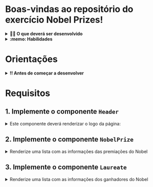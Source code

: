 # Boas-vindas ao repositório do exercício Nobel Prizes!

<details>
  <summary><strong>👨‍💻 O que deverá ser desenvolvido</strong></summary><br />

Neste exercício, utilizando React com classes, você irá implementar uma aplicação que irá exibir uma lista de prêmios Nobel. Para isso, você irá consumir uma API que contém os dados dos prêmios Nobel.

</details>

<details>
  <summary><strong>:memo: Habilidades</strong></summary><br />

Neste exercício, verificamos se você é capaz de:

- Criar componentes React reutilizáveis com classes;

- Realizar requisições a uma API com ciclos de vida de componentes;

- Renderizar as informações contidas em um _array_ em forma de componente;

</details>

# Orientações

<details>
  <summary><strong>‼️ Antes de começar a desenvolver</strong></summary><br />

1. Instale as dependências

- `npm install`.

</details>

# Requisitos

## 1. Implemente o componente `Header`

<details>
  <summary>Este componente deverá renderizar o logo da página:</summary>
  
  - O componente deve ser um componente de classe;

  - Exiba o logo do prêmio nobel, que está disponível no arquivo `src/assets/nobel_logo.png` dentro de uma tag `<header />`.
    - A imagem deve possuir a propriedade `alt` com o valor `Nobel Logo`;

  - Renderize o componente `Header` no componente `App`.
  
</details>

## 2. Implemente o componente `NobelPrize`

<details>
  <summary>Renderize uma lista com as informações das premiações do Nobel</summary>

  - As informações devem ser obtidas através da API do prêmio nobel, disponível em `https://api.nobelprize.org/2.1/nobelPrizes`;

  - <details><summary>Exemplo de retorno da API</summary><br />
    
    ```json
    {
      "nobelPrizes": [
        {
          "awardYear": "1901",
          "category": {
            "en": "Chemistry",
            "no": "Kjemi",
            "se": "Kemi"
          },
          "categoryFullName": {
            "en": "The Nobel Prize in Chemistry",
            "no": "Nobelprisen i kjemi",
            "se": "Nobelpriset i kemi"
          },
          "dateAwarded": "1901-11-12",
          "prizeAmount": 150782,
          "prizeAmountAdjusted": 8722510,
          "links": [
            {
              "rel": "nobelPrize",
              "href": "https://api.nobelprize.org/2/nobelPrize/che/1901",
              "action": "GET",
              "types": "application/json"
            }
          ],
          "laureates": [
            {
              "id": "160",
              "knownName": {
                "en": "Jacobus H. van 't Hoff"
              },
              "fullName": {
                "en": "Jacobus Henricus van 't Hoff"
              },
              "portion": "1",
              "sortOrder": "1",
              "motivation": {
                "en": "in recognition of the extraordinary services he has rendered by the discovery of the laws of chemical dynamics and osmotic pressure in solutions",
                "se": "såsom ett erkännande av den utomordentliga förtjänst han inlagt genom upptäckten av lagarna för den kemiska dynamiken och för det osmotiska trycket i lösningar"
              },
              "links": [
                {
                  "rel": "laureate",
                  "href": "https://api.nobelprize.org/2/laureate/160",
                  "action": "GET",
                  "types": "application/json"
                }
              ]
            }
          ]
        },
        {/* ... */},
        {/* ... */}
      ]
    }
    ```
    </details>

  Dentro do app exiba todos os prêmios retornados da API, de forma que o componente `NobelPrize` deverá ser renderizado para cada prêmio.

  - O componente `NobelPrize` deve ser um componente de classe;
    - Exiba a categoria do prêmio dentro de uma tag `h2`;

    > Dica: a categoria do prêmio está disponível na chave `categoryFullName` do objeto de cada prêmio e deve ser renderizada em inglês (`en`).

    - Exiba a data do prêmio dentro de uma tag `h4`;
    > Dica: deve ser renderizada a data completa e não apenas o ano.

</details>

## 3. Implemente o componente `Laureate`

<details>
  <summary>Renderize uma lista com as informações dos ganhadores do Nobel</summary>

  - Dentro do componente `NobelPrize`, renderize uma lista com os ganhadores do prêmio;
  - Para cada ganhador, renderize o componente `Laureate`;
  - O componente deve ser um componente de classe;
  - Exiba o nome do ganhador dentro de uma tag `h3`;

  > Dica: o nome do ganhador está disponível na chave `knownName` do objeto de cada ganhador e deve ser renderizado em inglês (`en`).
  
  > Algumas premiações não possuem esse campo, nesse caso, renderize o nome completo (`orgName`).

  - Exiba o motivo do prêmio dentro de uma tag `p`;

</details>
